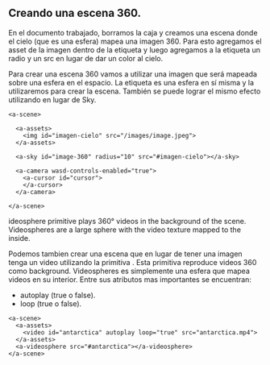 ## Creando una escena 360.

 En el documento trabajado, borramos la caja y creamos una escena donde el cielo (que es una esfera) mapea una imagen 360. Para esto agregamos el asset de la imagen dentro de la etiqueta <a-assets></a-assets> y luego agregamos a la etiqueta <a-sky></a-sky> un radio y un src en lugar de dar un color al cielo.

Para crear una escena 360 vamos a utilizar una imagen que será mapeada sobre una esfera en el espacio. La etiqueta <a-sky></a-sky> es una esfera en sí misma y la utilizaremos para crear la escena.
También se puede lograr el mismo efecto utilizando <a-sphere></a-sphere> en lugar de Sky.

```
<a-scene>

  <a-assets>
    <img id="imagen-cielo" src="/images/image.jpeg">
  </a-assets>

  <a-sky id="image-360" radius="10" src="#imagen-cielo"></a-sky>

  <a-camera wasd-controls-enabled="true">
    <a-cursor id="cursor">
    </a-cursor>
  </a-camera>

</a-scene>
```
ideosphere primitive plays 360° videos in the background of the scene. Videospheres are a large sphere with the video texture mapped to the inside.

Podemos tambien crear una escena que en lugar de tener una imagen tenga un video utilizando la primitiva <a-videosphere></a-videosphere>. Esta primitiva reproduce videos 360 como background. Videospheres es simplemente una esfera que mapea videos en su interior.
Entre sus atributos mas importantes se encuentran:
* autoplay (true o false).
* loop (true o false).

```
<a-scene>
  <a-assets>
    <video id="antarctica" autoplay loop="true" src="antarctica.mp4">
  </a-assets>
  <a-videosphere src="#antarctica"></a-videosphere>
</a-scene>
```
